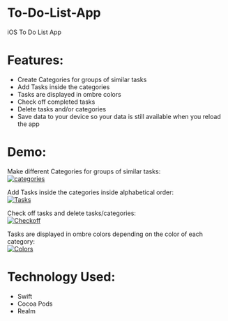 # To-Do-List-App
iOS To Do List App

# Features:
- Create Categories for groups of similar tasks
- Add Tasks inside the categories
- Tasks are displayed in ombre colors
- Check off completed tasks
- Delete tasks and/or categories 
- Save data to your device so your data is still available when you reload the app

# Demo:

Make different Categories for groups of similar tasks: <br/>
<a href="https://media.giphy.com/media/RGvkFBpxseLNYpGBmn/giphy.gif"><img src="https://media.giphy.com/media/RGvkFBpxseLNYpGBmn/giphy.gif" title="categories"/></a>

Add Tasks inside the categories inside alphabetical order: <br/>
<a href="https://media.giphy.com/media/cPkSJ7mV9mBDopI7xE/giphy.gif"><img src="https://media.giphy.com/media/cPkSJ7mV9mBDopI7xE/giphy.gif" title="Tasks"/></a>

Check off tasks and delete tasks/categories: <br/>
<a href="https://media.giphy.com/media/SXmF2L6gJfn4XoSPoY/giphy.gif"><img src="https://media.giphy.com/media/SXmF2L6gJfn4XoSPoY/giphy.gif" title="Checkoff"/></a>

Tasks are displayed in ombre colors depending on the color of each category: <br/>
<a href="https://media.giphy.com/media/hrGHEp1r1RRgreyHcM/giphy.gif"><img src="https://media.giphy.com/media/hrGHEp1r1RRgreyHcM/giphy.gif" title="Colors"/></a>

# Technology Used:
- Swift
- Cocoa Pods
- Realm
